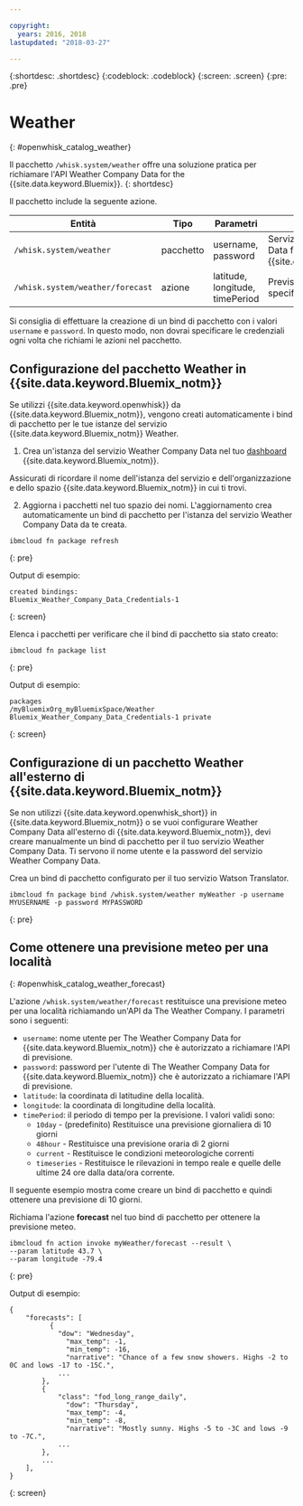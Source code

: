 ```yaml
---

copyright:
  years: 2016, 2018
lastupdated: "2018-03-27"

---
```


{:shortdesc: .shortdesc}
{:codeblock: .codeblock}
{:screen: .screen}
{:pre: .pre}

# Weather
{: #openwhisk_catalog_weather}

Il pacchetto `/whisk.system/weather` offre una soluzione pratica per richiamare l'API Weather Company Data for the {{site.data.keyword.Bluemix}}.
{: shortdesc}

Il pacchetto include la seguente azione.

| Entità | Tipo | Parametri | Descrizione |
| --- | --- | --- | --- |
| `/whisk.system/weather` | pacchetto | username, password | Servizi dall'API Weather Company Data for the {{site.data.keyword.Bluemix_notm}}  |
| `/whisk.system/weather/forecast` | azione | latitude, longitude, timePeriod | Previsione per il periodo di tempo specificato|

Si consiglia di effettuare la creazione di un bind di pacchetto con i valori `username` e `password`. In questo modo, non dovrai specificare le credenziali ogni volta che richiami le azioni nel pacchetto.

## Configurazione del pacchetto Weather in {{site.data.keyword.Bluemix_notm}}

Se utilizzi {{site.data.keyword.openwhisk}} da {{site.data.keyword.Bluemix_notm}}, vengono creati automaticamente i bind di pacchetto per le tue istanze del servizio {{site.data.keyword.Bluemix_notm}} Weather.

1. Crea un'istanza del servizio Weather Company Data nel tuo [dashboard](http://console.bluemix.net) {{site.data.keyword.Bluemix_notm}}.

  Assicurati di ricordare il nome dell'istanza del servizio e dell'organizzazione e dello spazio {{site.data.keyword.Bluemix_notm}} in cui ti trovi.

2. Aggiorna i pacchetti nel tuo spazio dei nomi. L'aggiornamento crea automaticamente un bind di pacchetto per l'istanza del servizio Weather Company Data da te creata.
  ```
  ibmcloud fn package refresh
  ```
  {: pre}

  Output di esempio:
  ```
  created bindings:
  Bluemix_Weather_Company_Data_Credentials-1
  ```
  {: screen}

  Elenca i pacchetti per verificare che il bind di pacchetto sia stato creato:
  ```
  ibmcloud fn package list
  ```
  {: pre}

  Output di esempio:
  ```
  packages
  /myBluemixOrg_myBluemixSpace/Weather Bluemix_Weather_Company_Data_Credentials-1 private
  ```
  {: screen}

## Configurazione di un pacchetto Weather all'esterno di {{site.data.keyword.Bluemix_notm}}

Se non utilizzi {{site.data.keyword.openwhisk_short}} in {{site.data.keyword.Bluemix_notm}} o se vuoi configurare Weather Company Data all'esterno di {{site.data.keyword.Bluemix_notm}}, devi creare manualmente un bind di pacchetto per il tuo servizio Weather Company Data. Ti servono il nome utente e la password del servizio Weather Company Data.

Crea un bind di pacchetto configurato per il tuo servizio Watson Translator.
```
ibmcloud fn package bind /whisk.system/weather myWeather -p username MYUSERNAME -p password MYPASSWORD
```
{: pre}

## Come ottenere una previsione meteo per una località
{: #openwhisk_catalog_weather_forecast}

L'azione `/whisk.system/weather/forecast` restituisce una previsione meteo per una località richiamando un'API da The Weather Company. I parametri sono i seguenti:

- `username`: nome utente per The Weather Company Data for {{site.data.keyword.Bluemix_notm}} che è autorizzato a richiamare l'API di previsione.
- `password`: password per l'utente di The Weather Company Data for {{site.data.keyword.Bluemix_notm}} che è autorizzato a richiamare l'API di previsione.
- `latitude`: la coordinata di latitudine della località.
- `longitude`: la coordinata di longitudine della località.
- `timePeriod`: il periodo di tempo per la previsione. I valori validi sono:
  - `10day` - (predefinito) Restituisce una previsione giornaliera di 10 giorni
  - `48hour` - Restituisce una previsione oraria di 2 giorni
  - `current` - Restituisce le condizioni meteorologiche correnti
  - `timeseries` - Restituisce le rilevazioni in tempo reale e quelle delle ultime 24 ore dalla data/ora corrente.

Il seguente esempio mostra come creare un bind di pacchetto e quindi ottenere una previsione di 10 giorni.

Richiama l'azione **forecast** nel tuo bind di pacchetto per ottenere la previsione meteo.
```
ibmcloud fn action invoke myWeather/forecast --result \
--param latitude 43.7 \
--param longitude -79.4
```
{: pre}

Output di esempio:
```
{
    "forecasts": [
          {
            "dow": "Wednesday",
              "max_temp": -1,
              "min_temp": -16,
              "narrative": "Chance of a few snow showers. Highs -2 to 0C and lows -17 to -15C.",
            ...
        },
        {
            "class": "fod_long_range_daily",
              "dow": "Thursday",
              "max_temp": -4,
              "min_temp": -8,
              "narrative": "Mostly sunny. Highs -5 to -3C and lows -9 to -7C.",
            ...
        },
        ...
    ],
}
```
{: screen}
